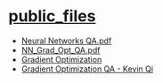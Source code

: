 # [public_files](https://files.coreja.com)

- [Neural Networks QA.pdf](./Neural%20Networks%20QA.pdf)
- [NN_Grad_Opt_QA.pdf](./NN_Grad_Opt_QA.pdf)
- [Gradient Optimization](./GradientOptimization.pdf)
- [Gradient Optimization QA - Kevin Qi](./GradientOptimizationQAKevinQi.pdf)
